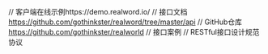 //  客户端在线示例https://demo.realword.io/
// 接口文档 https://github.com/gothinkster/realword/tree/master/api
// GitHub仓库 https://github.com/gothinkster/realworld
// 接口案例 
// RESTful接口设计规范
协议